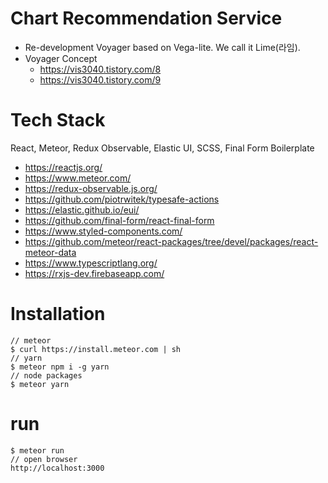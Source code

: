 
# Chart Recommendation Service
  - Re-development Voyager based on Vega-lite. We call it Lime(라임).
  - Voyager Concept
    - https://vis3040.tistory.com/8
    - https://vis3040.tistory.com/9


# Tech Stack
React, Meteor, Redux Observable, Elastic UI, SCSS, Final Form Boilerplate
  - https://reactjs.org/
  - https://www.meteor.com/
  - https://redux-observable.js.org/
  - https://github.com/piotrwitek/typesafe-actions
  - https://elastic.github.io/eui/
  - https://github.com/final-form/react-final-form
  - https://www.styled-components.com/
  - https://github.com/meteor/react-packages/tree/devel/packages/react-meteor-data 
  - https://www.typescriptlang.org/
  - https://rxjs-dev.firebaseapp.com/ 


# Installation
```
// meteor 
$ curl https://install.meteor.com | sh
// yarn
$ meteor npm i -g yarn
// node packages 
$ meteor yarn 
```

# run
```
$ meteor run
// open browser
http://localhost:3000
```
